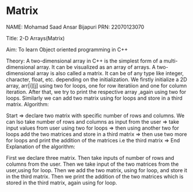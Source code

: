 # Matrix

NAME: Mohamad Saad Ansar Bijapuri PRN: 22070123070 

Title: 2-D Arrays(Matrix)

Aim: To learn Object oriented programming in C++

Theory: A two-dimensional array in C++ is the simplest form of a multi-dimensional array. 
It can be visualized as an array of arrays. A two-dimensional array is also called a matrix. 
It can be of any type like integer, character, float, etc. depending on the initialization.
We firstly initialize a 2D array, arr[i][j] using two for loops, one for row iteratiion and one for column iteration.
After that, we try to print the respective array ,again using two for loops.
Similarly we can add two matrix using for loops and store in a third matrix.
Algorithm:

Start => declare two matrix with specific number of rows and columns. We can lso take number of rows and columns as input from the user => take input values from user using two for loops => 
then using another two for loops add the two matrices and store in a third matrix => then use two more for loops and print the addition of the matrices i.e the third matrix => End
Explanation of the algorithm:

First we declare three matrix. Then take inputs of number of rows and columns from the user. Then we take input of the two matrices from the user,using for loop. 
Then we add the two matrix, using for loop, and store it in the third matrix. Then we print the addition of the two matrices which is stored in the third matrix, again using for loop.
